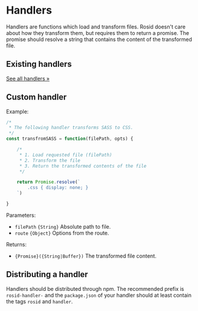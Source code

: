 # Handlers

Handlers are functions which load and transform files. Rosid doesn't care about how they transform them, but requires them to return a promise. The promise should resolve a string that contains the content of the transformed file.

## Existing handlers

[See all handlers &#187;](https://www.npmjs.com/search?q=rosid-handler-)

## Custom handler

Example:

```js
/*
 * The following handler transforms SASS to CSS.
 */
const transfromSASS = function(filePath, opts) {

	/*
	 * 1. Load requested file (filePath)
	 * 2. Transform the file
	 * 3. Return the transformed contents of the file
	 */

	return Promise.resolve(`
		.css { display: none; }
	`)

}
```

Parameters:

- `filePath` `{String}` Absolute path to file.
- `route` `{Object}` Options from the route.

Returns:

- `{Promise}({String|Buffer})` The transformed file content.

## Distributing a handler

Handlers should be distributed through npm. The recommended prefix is `rosid-handler-` and the `package.json` of your handler should at least contain the tags `rosid` and `handler`.
